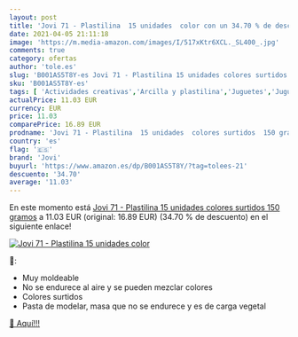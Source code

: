 ```yaml
---
layout: post
title: 'Jovi 71 - Plastilina  15 unidades  color con un 34.70 % de descuento'
date: 2021-04-05 21:11:18
image: 'https://m.media-amazon.com/images/I/517xKtr6XCL._SL400_.jpg'
comments: true
category: ofertas
author: 'tole.es'
slug: 'B001AS5T8Y-es Jovi 71 - Plastilina 15 unidades colores surtidos 150 gramos'
sku: 'B001AS5T8Y-es'
tags: [ 'Actividades creativas','Arcilla y plastilina','Juguetes','Juguetes y juegos','Material de educación infantil','Material escolar y educativo','Oficina y papelería','jovi','plastilina', ]
actualPrice: 11.03 EUR
currency: EUR
price: 11.03
comparePrice: 16.89 EUR
prodname: 'Jovi 71 - Plastilina  15 unidades  colores surtidos  150 gramos'
country: 'es'
flag: '🇪🇸'
brand: 'Jovi'
buyurl: 'https://www.amazon.es/dp/B001AS5T8Y/?tag=tolees-21'
descuento: '34.70'
average: '11.03'
---
```


En este momento está [Jovi 71 - Plastilina  15 unidades  colores surtidos  150 gramos](https://www.amazon.es/dp/B001AS5T8Y/?tag=tolees-21) a 11.03 EUR (original: 16.89 EUR) (34.70 %  de descuento) en el siguiente enlace!

[![Jovi 71 - Plastilina  15 unidades  color](https://m.media-amazon.com/images/I/517xKtr6XCL._SL400_.jpg)](https://www.amazon.es/dp/B001AS5T8Y/?tag=tolees-21)

🔎:

- Muy moldeable
- No se endurece al aire y se pueden mezclar colores
- Colores surtidos
- Pasta de modelar, masa que no se endurece y es de carga vegetal

[🛒 Aquí!!!](https://www.amazon.es/dp/B001AS5T8Y/?tag=tolees-21)
